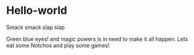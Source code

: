 # Hello-world
Smack smack slap slap


Green blue eyes! and magic powers is in need to make it all happen.
Lets eat some Notchos and play some games!

